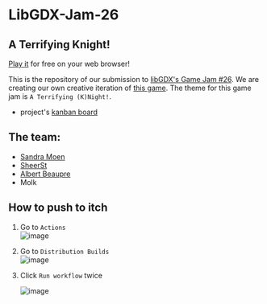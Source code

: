 # LibGDX-Jam-26
## A Terrifying Knight!
[Play it](https://sandramoen.itch.io/a-terrifying-knight) for free on your web browser!

This is the repository of our submission to [libGDX's Game Jam #26](https://itch.io/jam/libgdx-jam-26).
We are creating our own creative iteration of [this game](https://overboy.itch.io/mobs-inc).
The theme for this game jam is `A Terrifying (K)Night!`.

* project's [kanban board](https://github.com/users/Slideshow776/projects/5/views/1)

## The team:
* [Sandra Moen](https://sandramoen.no)
* [SheerSt](https://github.com/SheerSt)
* [Albert Beaupre](https://github.com/tehnewb)
* Molk

## How to push to itch
1. Go to `Actions`   
![image](https://github.com/Slideshow776/LibGDX-Jam-26/assets/4059636/eb91562a-ff39-432c-bb72-261a606dac76)

2. Go to `Distribution Builds`   
  ![image](https://github.com/Slideshow776/LibGDX-Jam-26/assets/4059636/d4927b51-fc66-43ed-8f24-7f64b47e1802)

3. Click `Run workflow` twice
   
   ![image](https://github.com/Slideshow776/LibGDX-Jam-26/assets/4059636/b37323c6-68fa-428f-b9c3-5e79da83ba3a)

